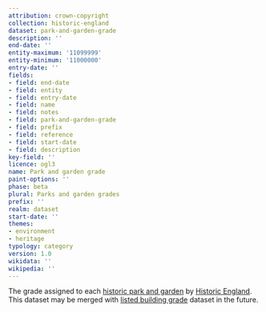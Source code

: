 ```yaml
---
attribution: crown-copyright
collection: historic-england
dataset: park-and-garden-grade
description: ''
end-date: ''
entity-maximum: '11099999'
entity-minimum: '11000000'
entry-date: ''
fields:
- field: end-date
- field: entity
- field: entry-date
- field: name
- field: notes
- field: park-and-garden-grade
- field: prefix
- field: reference
- field: start-date
- field: description
key-field: ''
licence: ogl3
name: Park and garden grade
paint-options: ''
phase: beta
plural: Parks and garden grades
prefix: ''
realm: dataset
start-date: ''
themes:
- environment
- heritage
typology: category
version: 1.0
wikidata: ''
wikipedia: ''
---
```


The grade assigned to each [historic park and garden](/dataset/historic-park-and-garden) by [Historic England](https://historicengland.org.uk/).
This dataset may be merged with [listed building grade](/dataset/listed-building-grade) dataset in the future.
